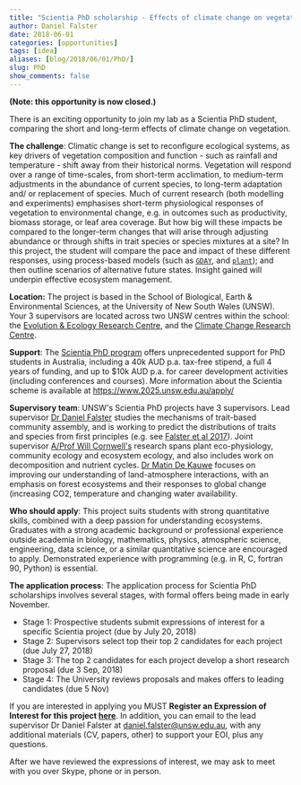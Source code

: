 ```yaml
---
title: "Scientia PhD scholarship - Effects of climate change on vegetation"
author: Daniel Falster
date: 2018-06-01
categories: [opportunities]
tags: [idea]
aliases: [blog/2018/06/01/PhD/]
slug: PhD
show_comments: false
---
```


**(Note: this opportunity is now closed.)**

There is an exciting opportunity to join my lab as a Scientia PhD student, comparing the short and long-term effects of climate change on vegetation. 

**The challenge**: Climatic change is set to reconfigure ecological systems, as key drivers of vegetation composition and function - such as rainfall and temperature - shift away from their historical norms. Vegetation will respond over a range of time-scales, from short-term acclimation, to medium-term adjustments in the abundance of current species, to long-term adaptation and/ or replacement of species. Much of current research (both modelling and experiments) emphasises short-term physiological responses of vegetation to environmental change, e.g. in outcomes such as productivity, biomass storage, or leaf area coverage. But how big will these impacts be compared to the longer-term changes that will arise through adjusting abundance or through shifts in trait species or species mixtures at a site? In this project, the student will compare the pace and impact of these different responses, using process-based models (such as [`GDAY`](https://github.com/mdekauwe/GDAY), and [`plant`](https://traitecoevo.github.io/plant/)); and then outline scenarios of alternative future states. Insight gained will underpin effective ecosystem management.

**Location:** The project is based in the School of Biological, Earth & Environmental Sciences, at the University of New South Wales (UNSW). Your 3 supervisors are located across two UNSW centres within the school: the [Evolution & Ecology Research Centre](https://eerc.unsw.edu.au/), and the [Climate Change Research Centre](ccrc.unsw.edu.au/).

**Support**: The [Scientia PhD program](https://www.2025.unsw.edu.au/apply/) offers unprecedented support for PhD students in Australia, including a 40k AUD p.a. tax-free stipend, a full 4 years of funding, and up to $10k AUD p.a. for career development activities (including conferences and courses). More information about the Scientia scheme is available at https://www.2025.unsw.edu.au/apply/

**Supervisory team**: UNSW's Scientia PhD projects have 3 supervisors. Lead supervisor [Dr Daniel Falster](https://danielfalster.com) studies the mechanisms of trait-based community assembly, and is working to predict the distributions of traits and species from first principles (e.g. see [Falster et al 2017](https://doi.org/10.1073/pnas.1610206114)).  Joint supervisor [A/Prof Will Cornwell's](https://willcornwell.org/) research spans plant eco-physiology, community ecology and ecosystem ecology, and also includes work on decomposition and nutrient cycles. [Dr Matin De Kauwe](https://mdekauwe.github.io/) focuses on improving our understanding of land-atmosphere interactions, with an emphasis on forest ecosystems and their responses to global change (increasing CO2, temperature and changing water availability.

**Who should apply**: This project suits students with strong quantitative skills, combined with a deep passion for understanding ecosystems. Graduates with a strong academic background or professional experience outside academia in biology, mathematics, physics, atmospheric science, engineering, data science, or a similar quantitative science are encouraged to apply. Demonstrated experience with programming (e.g. in R, C, fortran 90, Python) is essential.

**The application process**: The application process for Scientia PhD scholarships involves several stages, with formal offers being made in early November.

- Stage 1: Prospective students submit expressions of interest for a specific Scientia project (due by July 20, 2018)
- Stage 2: Supervisors select top their top 2 candidates for each project (due July 27, 2018)
- Stage 3: The top 2 candidates for each project develop a short research proposal (due 3 Sep, 2018)
- Stage 4: The University reviews proposals and makes offers to leading candidates (due 5 Nov)

If you are interested in applying you MUST **Register an Expression of Interest for this project [here](https://www.2025.unsw.edu.au/apply/scientia-phd-scholarships/short-and-long-term-effects-climate-change-vegetation)**. In addition, you can email to the lead supervisor Dr Daniel Falster at daniel.falster@unsw.edu.au, with any additional materials (CV, papers, other) to support your EOI, plus any questions.

After we have reviewed the expressions of interest, we may ask to meet with you over Skype, phone or in person.
